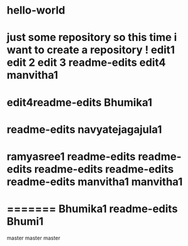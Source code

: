 # hello-world
just some repository
so this time i want to create a repository !
edit1
edit 2
edit 3
 readme-edits
edit4
manvitha1
=======
edit4readme-edits
Bhumika1
=======
 readme-edits
navyatejagajula1
=======
ramyasree1
readme-edits
 readme-edits
readme-edits
 readme-edits
readme-edits
manvitha1
manvitha1
=======
=======
Bhumika1
readme-edits
Bhumi1
=======
 master
master
 master
